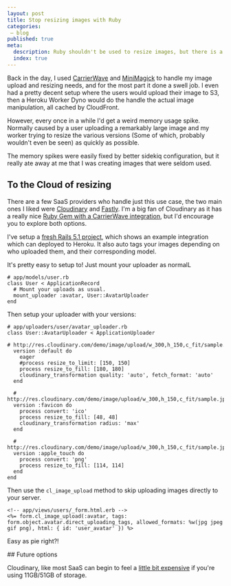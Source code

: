 ```yaml
---
layout: post
title: Stop resizing images with Ruby
categories:
 – blog
published: true
meta:
  description: Ruby shouldn't be used to resize images, but there is a better way.
  index: true
---
```


Back in the day, I used [CarrierWave](https://github.com/carrierwaveuploader/carrierwave) and [MiniMagick](https://github.com/minimagick/minimagick) to handle my image upload and resizing needs, and for the most part it done a swell job. I even had a pretty decent setup where the users would upload their image to S3, then a Heroku Worker Dyno would do the handle the actual image manipulation, all cached by CloudFront.

However, every once in a while I'd get a weird memory usage spike. Normally caused by a user uploading a remarkably large image and my worker trying to resize the various versions (Some of which, probably wouldn't even be seen) as quickly as possible.

The memory spikes were easily fixed by better sidekiq configuration, but it really ate away at me that I was creating images that were seldom used.

## To the Cloud of resizing

There are a few SaaS providers who handle just this use case, the two main ones I liked were [Cloudinary](https://cloudinary.com/) and [Fastly](https://docs.fastly.com/api/imageopto/). I'm a big fan of Cloudinary as it has a really nice [Ruby Gem with a CarrierWave integration](https://github.com/cloudinary/cloudinary_gem), but I'd encourage you to explore both options.

I've setup a [fresh Rails 5.1 project](https://github.com/MikeRogers0/CloudinaryHerokuDemo), which shows an example integration which can deployed to Heroku. It also auto tags your images depending on who uploaded them, and their corresponding model.

It's pretty easy to setup to! Just mount your uploader as normalL

    # app/models/user.rb
    class User < ApplicationRecord
      # Mount your uploads as usual.
      mount_uploader :avatar, User::AvatarUploader
    end

Then setup your uploader with your versions:

    # app/uploaders/user/avatar_uploader.rb
    class User::AvatarUploader < ApplicationUploader
      # http://res.cloudinary.com/demo/image/upload/w_300,h_150,c_fit/sample.jpg
      version :default do    
        eager
        #process resize_to_limit: [150, 150]
        process resize_to_fill: [180, 180]
        cloudinary_transformation quality: 'auto', fetch_format: 'auto'
      end

      # http://res.cloudinary.com/demo/image/upload/w_300,h_150,c_fit/sample.jpg
      version :favicon do    
        process convert: 'ico'
        process resize_to_fill: [48, 48]
        cloudinary_transformation radius: 'max'
      end

      # http://res.cloudinary.com/demo/image/upload/w_300,h_150,c_fit/sample.jpg
      version :apple_touch do    
        process convert: 'png'
        process resize_to_fill: [114, 114]
      end
    end

Then use the `cl_image_upload` method to skip uploading images directly to your server.

    <!-- app/views/users/_form.html.erb -->
    <%= form.cl_image_upload(:avatar, tags: form.object.avatar.direct_uploading_tags, allowed_formats: %w(jpg jpeg gif png), html: { id: 'user_avatar' }) %>

Easy as pie right?!

## Future options

Cloudinary, like most SaaS can begin to feel a [little bit expensive](https://cloudinary.com/pricing) if you're using 11GB/51GB of storage. 

